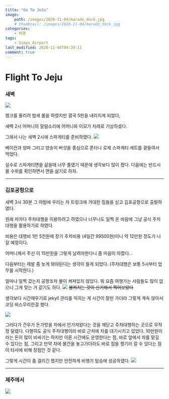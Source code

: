 ```yaml
---
title: "Go To JeJu"
image:
    path: /images/2020-11-04/marado_dock.jpg
    # thumbnail: /images/2020-11-04/marado_dock.jpg
categories:
    - 여행
tags:
    - Gimpo_Airport
last_modified: 2020-11-04T04:39:11
comment: true
---
```

# Flight To Jeju

### 새벽
<img src="/images/2020-11-04/op.gg.png">

렝크를 올리려 밤새 롤을 하였지만 결국 5판을 내리지게 되었다,

새벽 2시 어머니의 알람소리에 어머니와 이모가 차례로 기상하셨다.

그래서 나는 새벽 2시에 스파게티를 준비하였다.
<img src="/images/2020-11-04/IMG_0069.jpg">

베이컨과 양파 그리고 양송이 버섯을 중심으로 폰타나 로제 스파게티 세트를 곁들여서 먹었다.

실수로 스파게티면을 삶을때 너무 졸였기 때문에 생각보다 많이 짰다. 다음에는 반드시 물 수위를 확인하면서 면을 삶기로 하자.

---

### 김포공항으로
새벽 3시 30분 그 야밤에 우리는 차 트렁크에 거대한 짐들을 싣고 김포공항으로 출발하였다.

원래 차카다 주차대행을 이용하려고 하였으나 너무나도 일찍 온 바람에 그냥 공식 주차대행을 활용하기로 하였다.

비용은 대행비 1만 5천원에 장기 주차비용 (4일간 99500원)이니 약 12만원 정도가 나갈 예정이다.

어머니께서 주신 이 15만원을 그렇게 날려야한다니 좀 마음이 아팠다...

다음부터는 제발 좀 늦게 와야된다는 생각이 들게 되었다. (주차대행은 보통 5시부터 업무를 시작한다.)

얼마나 일찍 갔는지 공항조차 불이 켜져있지 않았다. 뭐 요즘 여행가는 사람들도 많이 없으니 그게 맞는 거 같기도 하다.
<img src="/images/2020-11-04/light.jpg">
~~불켜지는 것이 신기해서 찍어보았다~~

생각보다 시간때우기로 jekyll 관리를 익히는 게 시간이 잘만 가더라 그렇게 계속 앉아서 코딩 비스무리한걸 했다.

<img src="/images/2020-11-04/coding.jpg">

그러다가 건우가 돈가방을 차에서 안가져왔다는 것을 께닫고 주차대행하는 곳으로 무작정 달렸다.
다행히도 공식 주차대행이라 바로 근처에 차를 대기시키고 있었다.
10만원이라는 돈이 많이 비싸기는 하지만 이른 시간에도 운영한다는 점, 바로 앞에서 차를 맡길 수 있다는 점, 그리고 만약 차에 물건을 놓고가더라도 바로 짐을 챙기러 갈 수 있다는 점이 타사에 비해 장점인 것 같다.

그렇게 시간이 좀 걸리긴 했지만 안전하게 비행기 탑승에 성공하였다.
<img src="/images/2020-11-04/Gimpo.jpg">

---
### 제주에서
<img src="/images/2020-11-04/Jeju.jpg">
